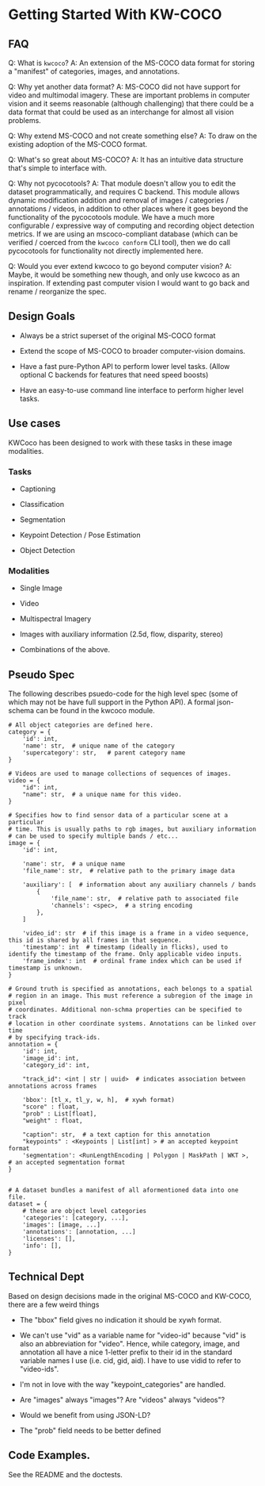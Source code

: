 # Getting Started With KW-COCO


## FAQ

Q: What is `kwcoco`?
A: An extension of the MS-COCO data format for storing a "manifest" of
   categories, images, and annotations.

Q: Why yet another data format? 
A: MS-COCO did not have support for video and multimodal imagery. These are
   important problems in computer vision and it seems reasonable (although
   challenging) that there could be a data format that could be used as an
   interchange for almost all vision problems.

Q: Why extend MS-COCO and not create something else?
A: To draw on the existing adoption of the MS-COCO format.

Q: What's so great about MS-COCO?
A: It has an intuitive data structure that's simple to interface with.

Q: Why not pycocotools?
A: That module doesn't allow you to edit the dataset programmatically, and requires C backend. 
   This module allows dynamic modification addition and removal of images /
   categories / annotations / videos, in addition to other places where it goes
   beyond the functionality of the pycocotools module. We have a much more
   configurable / expressive way of computing and recording object detection
   metrics. If we are using an mscoco-compliant database (which can be verified
   / coerced from the `kwcoco conform` CLI tool), then we do call 
   pycocotools for functionality not directly implemented here.

Q: Would you ever extend kwcoco to go beyond computer vision?
A: Maybe, it would be something new though, and only use kwcoco as an
   inspiration. If extending past computer vision I would want to go back and
   rename / reorganize the spec.

## Design Goals

* Always be a strict superset of the original MS-COCO format 

* Extend the scope of MS-COCO to broader computer-vision domains.

* Have a fast pure-Python API to perform lower level tasks. (Allow optional C
  backends for features that need speed boosts)

* Have an easy-to-use command line interface to perform higher level tasks.

## Use cases

KWCoco has been designed to work with these tasks in these image modalities.


### Tasks

* Captioning

* Classification

* Segmentation

* Keypoint Detection / Pose Estimation

* Object Detection


### Modalities

* Single Image

* Video 

* Multispectral Imagery

* Images with auxiliary information (2.5d, flow, disparity, stereo) 

* Combinations of the above.



## Pseudo Spec

The following describes psuedo-code for the high level spec (some of which may
not be have full support in the Python API). A formal json-schema can be found
in the kwcoco module.

```
# All object categories are defined here.
category = {
    'id': int,
    'name': str,  # unique name of the category
    'supercategory': str,   # parent category name
}

# Videos are used to manage collections of sequences of images.
video = {
    "id": int,
    "name": str,  # a unique name for this video.
}

# Specifies how to find sensor data of a particular scene at a particular
# time. This is usually paths to rgb images, but auxiliary information
# can be used to specify multiple bands / etc...
image = {
    'id': int,

    'name': str,  # a unique name
    'file_name': str,  # relative path to the primary image data

    'auxiliary': [  # information about any auxiliary channels / bands
        {
            'file_name': str,  # relative path to associated file
            'channels': <spec>,  # a string encoding
        },
    ]

    'video_id': str  # if this image is a frame in a video sequence, this id is shared by all frames in that sequence.
    'timestamp': int  # timestamp (ideally in flicks), used to identify the timestamp of the frame. Only applicable video inputs.
    'frame_index': int  # ordinal frame index which can be used if timestamp is unknown.
}

# Ground truth is specified as annotations, each belongs to a spatial
# region in an image. This must reference a subregion of the image in pixel
# coordinates. Additional non-schma properties can be specified to track
# location in other coordinate systems. Annotations can be linked over time
# by specifying track-ids.
annotation = {
    'id': int,
    'image_id': int,
    'category_id': int,

    "track_id": <int | str | uuid>  # indicates association between annotations across frames

    'bbox': [tl_x, tl_y, w, h],  # xywh format)
    "score" : float,
    "prob" : List[float],
    "weight" : float,

    "caption": str,  # a text caption for this annotation
    "keypoints" : <Keypoints | List[int] > # an accepted keypoint format
    'segmentation': <RunLengthEncoding | Polygon | MaskPath | WKT >,  # an accepted segmentation format
}


# A dataset bundles a manifest of all aformentioned data into one file.
dataset = {
    # these are object level categories
    'categories': [category, ...],
    'images': [image, ...]
    'annotations': [annotation, ...]
    'licenses': [],
    'info': [],
}
```


## Technical Dept

Based on design decisions made in the original MS-COCO and KW-COCO, there are a
few weird things

* The "bbox" field gives no indication it should be xywh format.

* We can't use "vid" as a variable name for "video-id" because "vid" is also an
  abbreviation for "video". Hence, while category, image, and annotation all have
  a nice 1-letter prefix to their id in the standard variable names I use (i.e.
  cid, gid, aid). I have to use vidid to refer to "video-ids".

* I'm not in love with the way "keypoint_categories" are handled.

* Are "images" always "images"? Are "videos" always "videos"?

* Would we benefit from using JSON-LD?

* The "prob" field needs to be better defined 


## Code Examples. 

See the README and the doctests.
